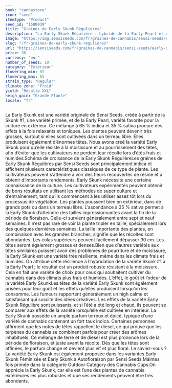 ```yaml
---
book: "cannastore"
icon: "seed"
itemtype: "Product"
seed_id: "1500039"
title: "Graines de Early Skunk Régulières"
description: "La Early Skunk Régulière : hybride de la Early Pearl et de la Skunk #1. 35 % sativa, 65 % indica, adaptée à la culture en extérieur. Très gros rendements."
image: "https://img.sensiseeds.com/fr/graines-de-cannabis/sensi-seeds/early-skunk-image.png"
slug: "/fr-graines-de-early-skunk-regulieres"
url: "https://sensiseeds.com/fr/graines-de-cannabis/sensi-seeds/early-skunk?a_aid=cannastore"
price: 36
currency: "eur"
number_of_seeds: 10
category: "Extérieur"
flowering_min: 55
flowering_max: 65
strain_type: "Regular"
climate_zone: "Froid"
yield: "Récolte XXL"
heigh_gain: "Grande Plante"
locale: "fr"
---
```

La Early Skunk est une variété originale de Sensi Seeds, créée à partir de la Skunk #1, une variété primée, et de la Early Pearl, variété favorite pour la culture en extérieur. Ce mélange à 65 % indica et 35 % sativa procure des effets à la fois relaxants et toniques. Les plantes peuvent devenir très grosses, surtout si elles sont cultivées dans un terreau libre. Elles produisent également d’énormes têtes. Nous avons créé la variété Early Skunk pour qu’elle résiste à la moisissure et au pourrissement des têtes, afin d’éviter que les cultivateurs ne perdent leur récolte lors d’étés frais et humides.Schéma de croissance de la Early Skunk RégulièreLes graines de Early Skunk Régulières par Sensi Seeds sont principalement indica et affichent plusieurs caractéristiques classiques de ce type de plante. Les cultivateurs peuvent s’attendre à voir des fleurs recouvertes de résine et à obtenir d’importants rendements. Early Skunk nécessite une certaine connaissance de la culture. Les cultivateurs expérimentés peuvent obtenir de bons résultats en utilisant les méthodes de super culture et d’entraînement, tant qu’ils commencent à les utiliser assez tôt lors du processus de végétation. Les plantes poussent bien en extérieur, dans de grands pots ou dans un terreau libre. L’ascendance à 35 % sativa permet à la Early Skunk d’atteindre des tailles impressionnantes avant la fin de la période de floraison. Celle-ci survient généralement entre sept et neuf semaines. Il n’est pas rare de voir la plante tripler en taille, spécialement lors des quelques dernières semaines. La taille importante des plantes, en combinaison avec les grandes branches, signifie que les récoltes sont abondantes. Les colas supérieurs peuvent facilement dépasser 30 cm. Les têtes seront également grosses et denses.Bien que d’autres variétés aux têtes similaires puissent avoir des problèmes de pourriture et de moisissure, la Early Skunk est une variété très résiliente, même dans les climats frais et humides. On attribue cette résilience à l’hybridation de la variété Skunk #1 à la Early Pearl ; le résultat est un produit robuste résistant à la moisissure. Cela en fait une variété de choix pour ceux qui souhaitent cultiver du cannabis dans des climats plus frais et humides. L’effet, le goût et l’odeur de la variété Early SkunkLes têtes de la variété Early Skunk sont également prisées pour leur goût et les effets qu’elles produisent lorsqu’on les consomme. Les fumeurs rapportent généralement un high calme et satisfaisant qui suscite des idées créatives. Les effets de la variété Early Skunk Régulière sont puissants, et si l’été a été long et chaud, ils peuvent se comparer aux effets de la variété lorsqu’elle est cultivée en intérieur. La Early Skunk possède un ample parfum terreux et épicé, typique d’une variété de cannabis contenant un fort taux indica. Certaines personnes affirment que les notes de têtes rappellent le diesel, ce qui prouve que les terpènes du cannabis se combinent parfois pour créer des arômes inhabituels. Ce mélange de terre et de diesel est plus prononcé lors de la période de floraison, et juste avant la récolte. Dès que les têtes sont affinées, le parfum change et devient plus vif et plus floral. Le saviez-vous ?La variété Early Skunk est également proposée dans les variantes Early Skunk Féminisée et Early Skunk à Autofloraison par Sensi Seeds.Maintes fois primée dans la catégorie Outdoor Category des Cannabis Cups.On apprécie la Early Skunk, car elle est l’une des plantes de cannabis extérieures les plus robustes et que ses rendements peuvent être très abondants.
